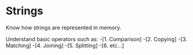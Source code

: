 # Strings #

Know how strings are represented in memory. 

Understand basic operators such as: 
         -[1. Comparison]
         -[2. Copying]
         -[3. Matching]
         -[4. Joining]
         -[5. Splitting]
         -[6. etc...]
